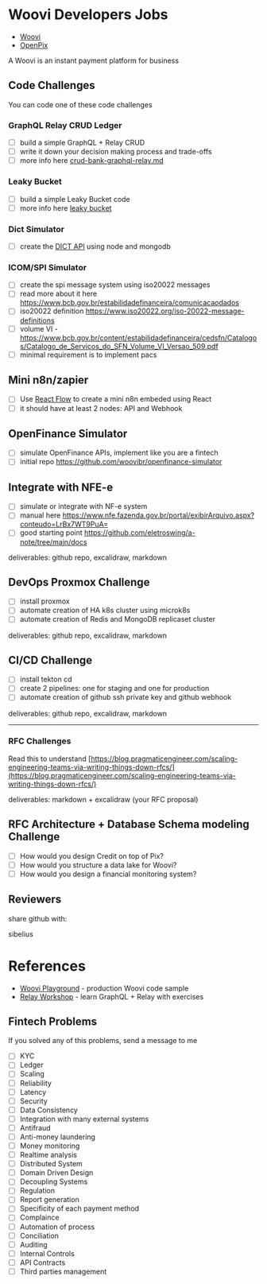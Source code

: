 # Woovi Developers Jobs

- [Woovi](https://woovi.com/)
- [OpenPix](https://openpix.com.br/)

A Woovi is an instant payment platform for business

## Code Challenges

You can code one of these code challenges

### GraphQL Relay CRUD Ledger

- [ ] build a simple GraphQL + Relay CRUD
- [ ] write it down your decision making process and trade-offs
- [ ] more info here [crud-bank-graphql-relay.md](https://github.com/woovibr/jobs/blob/main/challenges/crud-bank-graphql-relay.md)

### Leaky Bucket
- [ ] build a simple Leaky Bucket code
- [ ] more info here [leaky bucket](https://github.com/woovibr/jobs/blob/main/challenges/woovi-leaky-bucket-challenge.md)

### Dict Simulator
- [ ] create the [DICT API](https://developers.openpix.com.br/dict) using node and mongodb

### ICOM/SPI Simulator
- [ ] create the spi message system using iso20022 messages
- [ ] read more about it here https://www.bcb.gov.br/estabilidadefinanceira/comunicacaodados
- [ ] iso20022 definition https://www.iso20022.org/iso-20022-message-definitions
- [ ] volume VI - https://www.bcb.gov.br/content/estabilidadefinanceira/cedsfn/Catalogos/Catalogo_de_Servicos_do_SFN_Volume_VI_Versao_509.pdf
- [ ] minimal requirement is to implement pacs

## Mini n8n/zapier
- [ ] Use [React Flow](https://reactflow.dev/) to create a mini n8n embeded using React
- [ ] it should have at least 2 nodes: API and Webhook

## OpenFinance Simulator

- [ ] simulate OpenFinance APIs, implement like you are a fintech
- [ ] initial repo https://github.com/woovibr/openfinance-simulator

## Integrate with NFE-e
- [ ] simulate or integrate with NF-e system
- [ ] manual here https://www.nfe.fazenda.gov.br/portal/exibirArquivo.aspx?conteudo=LrBx7WT9PuA=
- [ ] good starting point https://github.com/eletroswing/a-note/tree/main/docs

deliverables: github repo, excalidraw, markdown

## DevOps Proxmox Challenge

- [ ] install proxmox
- [ ] automate creation of HA k8s cluster using microk8s
- [ ] automate creation of Redis and MongoDB replicaset cluster

deliverables: github repo, excalidraw, markdown

## CI/CD Challenge

- [ ] install tekton cd
- [ ] create 2 pipelines: one for staging and one for production
- [ ] automate creation of github ssh private key and github webhook

deliverables: github repo, excalidraw, markdown

-----

### RFC Challenges

Read this to understand [https://blog.pragmaticengineer.com/scaling-engineering-teams-via-writing-things-down-rfcs/](https://blog.pragmaticengineer.com/scaling-engineering-teams-via-writing-things-down-rfcs/)

deliverables: markdown + excalidraw (your RFC proposal)

## RFC Architecture + Database Schema modeling Challenge

- [ ] How would you design Credit on top of Pix?
- [ ] How would you structure a data lake for Woovi?
- [ ] How would you design a financial monitoring system?

## Reviewers

share github with: 

sibelius
  
# References

- [Woovi Playground](https://github.com/woovibr/woovi-playground) - production Woovi code sample
- [Relay Workshop](https://github.com/sibelius/relay-workshop) - learn GraphQL + Relay with exercises

## Fintech Problems

If you solved any of this problems, send a message to me

- [ ] KYC
- [ ] Ledger
- [ ] Scaling
- [ ] Reliability
- [ ] Latency
- [ ] Security
- [ ] Data Consistency
- [ ] Integration with many external systems
- [ ] Antifraud
- [ ] Anti-money laundering
- [ ] Money monitoring
- [ ] Realtime analysis
- [ ] Distributed System
- [ ] Domain Driven Design
- [ ] Decoupling Systems
- [ ] Regulation
- [ ] Report generation
- [ ] Specificity of each payment method
- [ ] Complaince
- [ ] Automation of process
- [ ] Conciliation
- [ ] Auditing
- [ ] Internal Controls
- [ ] API Contracts
- [ ] Third parties management
